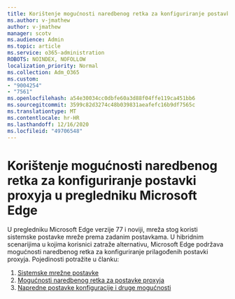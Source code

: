 ```yaml
---
title: Korištenje mogućnosti naredbenog retka za konfiguriranje postavki proxyja u pregledniku Microsoft Edge
ms.author: v-jmathew
author: v-jmathew
manager: scotv
ms.audience: Admin
ms.topic: article
ms.service: o365-administration
ROBOTS: NOINDEX, NOFOLLOW
localization_priority: Normal
ms.collection: Adm_O365
ms.custom:
- "9004254"
- "7561"
ms.openlocfilehash: a54e30034cc0dbfe60a3d88f04ffe119ca451bb6
ms.sourcegitcommit: 3599c82d3274c48b039831aeafefc16b9df7565c
ms.translationtype: MT
ms.contentlocale: hr-HR
ms.lasthandoff: 12/16/2020
ms.locfileid: "49706548"
---
```

# <a name="use-command-line-options-to-configure-proxy-settings-in-microsoft-edge"></a>Korištenje mogućnosti naredbenog retka za konfiguriranje postavki proxyja u pregledniku Microsoft Edge

U pregledniku Microsoft Edge verzije 77 i noviji, mreža stog koristi sistemske postavke mreže prema zadanim postavkama. U hibridnim scenarijima u kojima korisnici zatraže alternativu, Microsoft Edge podržava mogućnosti naredbenog retka za konfiguriranje prilagođenih postavki proxyja. Pojedinosti potražite u članku:

1. [Sistemske mrežne postavke](https://go.microsoft.com/fwlink/?linkid=2133962)
2. [Mogućnosti naredbenog retka za postavke proxyja](https://go.microsoft.com/fwlink/?linkid=2134292)
3. [Napredne postavke konfiguracije i druge mogućnosti](https://go.microsoft.com/fwlink/?linkid=2134293)
